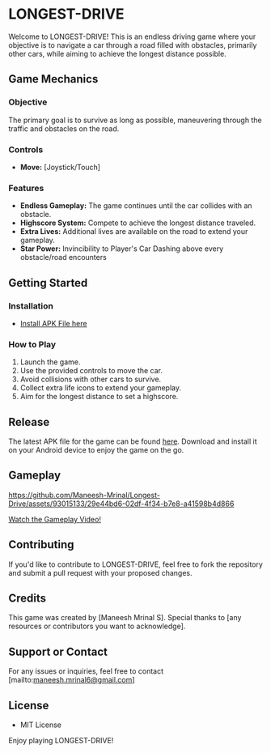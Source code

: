 # LONGEST-DRIVE

Welcome to LONGEST-DRIVE! This is an endless driving game where your objective is to navigate a car through a road filled with obstacles, primarily other cars, while aiming to achieve the longest distance possible.

## Game Mechanics

### Objective
The primary goal is to survive as long as possible, maneuvering through the traffic and obstacles on the road.

### Controls
- **Move:** [Joystick/Touch]

### Features
- **Endless Gameplay:** The game continues until the car collides with an obstacle.
- **Highscore System:** Compete to achieve the longest distance traveled.
- **Extra Lives:** Additional lives are available on the road to extend your gameplay.
- **Star Power:** Invincibility to Player's Car Dashing above every obstacle/road encounters

## Getting Started

### Installation
- [Install APK File here](https://github.com/Maneesh-Mrinal/Longest-Drive/releases)
  
### How to Play
1. Launch the game.
2. Use the provided controls to move the car.
3. Avoid collisions with other cars to survive.
4. Collect extra life icons to extend your gameplay.
5. Aim for the longest distance to set a highscore.

## Release
The latest APK file for the game can be found [here](https://github.com/Maneesh-Mrinal/Longest-Drive/releases). Download and install it on your Android device to enjoy the game on the go.

## Gameplay

https://github.com/Maneesh-Mrinal/Longest-Drive/assets/93015133/29e44bd6-02df-4f34-b7e8-a41598b4d866

[Watch the Gameplay Video!](https://www.youtube.com/watch?v=kQRrOUNV1kM)

## Contributing
If you'd like to contribute to LONGEST-DRIVE, feel free to fork the repository and submit a pull request with your proposed changes.

## Credits
This game was created by [Maneesh Mrinal S]. Special thanks to [any resources or contributors you want to acknowledge].

## Support or Contact
For any issues or inquiries, feel free to contact [mailto:maneesh.mrinal6@gmail.com]

## License
- MIT License

Enjoy playing LONGEST-DRIVE!
